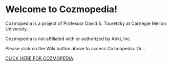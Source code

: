 # Welcome to Cozmopedia!

Cozmopedia is a project of Professor David S. Touretzky at Carnegie Mellon University.

Cozmopedia is not affiliated with or authorized by Anki, Inc.

Please click on the Wiki button above to access Cozmopedia. Or...

[CLICK HERE FOR COZMOPEDIA](https://github.com/touretzkyds/cozmopedia/wiki).
